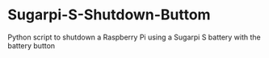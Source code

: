 # Sugarpi-S-Shutdown-Buttom
Python script to shutdown a Raspberry Pi using a Sugarpi S battery with the battery button
